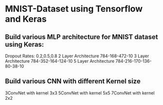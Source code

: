 # MNIST-Dataset using Tensorflow and Keras
## Build various MLP architecture for MNIST dataset using Keras:

Dropout Rates: 0.2,0.5,0.8
2 Layer Architecture 784-168-472-10
3 Layer Architecture 784-352-164-124-10
5 Layer Architecture 784-216-170-136-80-38-10


## Build various CNN with different Kernel size

3ConvNet with kernel 3x3
5ConvNet with kernel 5x5
7ConvNet with kernel 2x2
